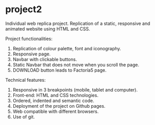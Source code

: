 # project2
Individual web replica project.
Replication of a static, responsive and animated website using HTML and CSS.

Project functionalities:
1. Replication of colour palette, font and iconography.
2. Responsive page.
3. Navbar with clickable buttons.
4. Static Navbar that does not move when you scroll the page.
5. DOWNLOAD button leads to Factoría5 page.

Technical features:
1. Responsive in 3 breakpoints (mobile, tablet and computer).
2. Front-end: HTML and CSS technologies.
3. Ordered, indented and semantic code.
4. Deployment of the project on Github pages.
5. Web compatible with different browsers.
6. Use of git.
